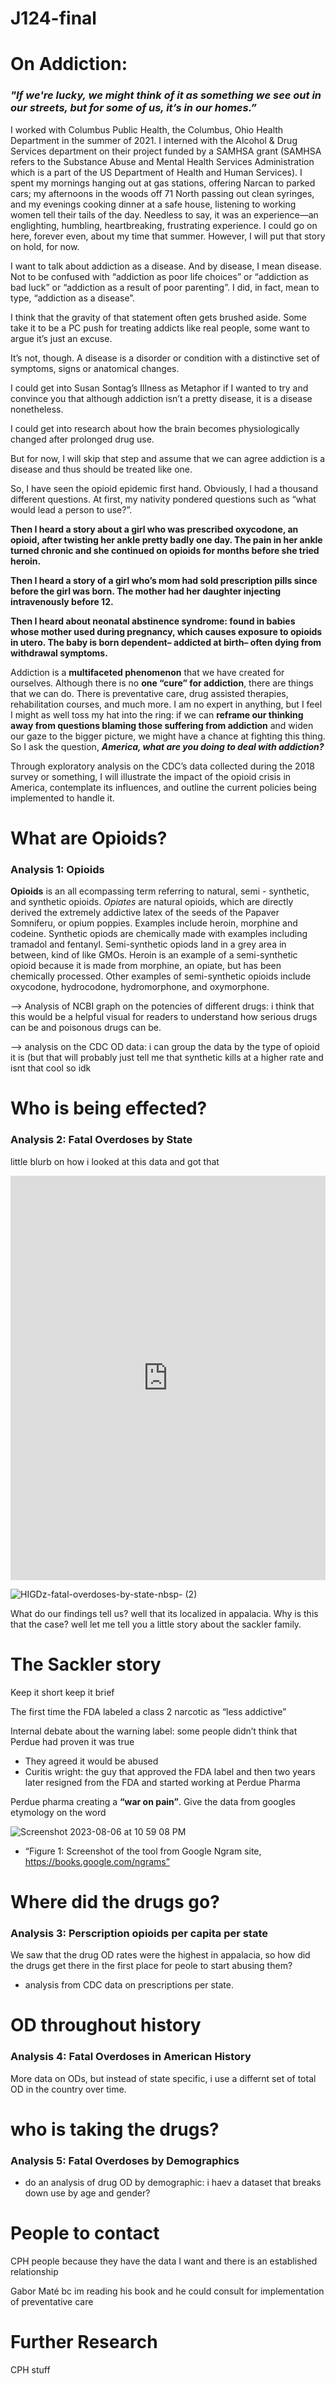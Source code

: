# J124-final
# On Addiction:
### *"If we're lucky, we might think of it as something we see out in our streets, but for some of us, it’s in our homes.”* 
I worked with Columbus Public Health, the Columbus, Ohio Health Department in the summer of 2021. I interned with the Alcohol & Drug Services department on their project funded by a SAMHSA grant (SAMHSA refers to the Substance Abuse and Mental Health Services Administration which is a part of the US Department of Health and Human Services). I spent my mornings hanging out at gas stations, offering Narcan to parked cars; my afternoons in the woods off 71 North passing out clean syringes, and my evenings cooking dinner at a safe house, listening to working women tell their tails of the day. Needless to say, it was an experience—an englighting, humbling, heartbreaking, frustrating experience. I could go on here, forever even, about my time that summer. However, I will put that story on hold, for now. 

I want to talk about addiction as a disease. And by disease, I mean disease. Not to be confused with “addiction as poor life choices” or “addiction as bad luck” or “addiction as a result of poor parenting”. I did, in fact, mean to type, “addiction as a disease”. 

I think that the gravity of that statement often gets brushed aside. Some take it to be a PC push for treating addicts like real people, some want to argue it’s just an excuse. 

It’s not, though. A disease is a disorder or condition with a distinctive set of symptoms, signs or anatomical changes. 

I could get into Susan Sontag’s Illness as Metaphor if I wanted to try and convince you that although addiction isn’t a pretty disease, it is a disease nonetheless. 

I could get into research about how the brain becomes physiologically changed after prolonged drug use.

But for now, I will skip that step and assume that we can agree addiction is a disease and thus should be treated like one.

So, I have seen the opioid epidemic first hand. Obviously, I had a thousand different questions. At first, my nativity pondered questions such as “what would lead a person to use?”. 

**Then I heard a story about a girl who was prescribed oxycodone, an opioid, after twisting her ankle pretty badly one day. The pain in her ankle turned chronic and she continued on opioids for months before she tried heroin.**

**Then I heard a story of a girl who’s mom had sold prescription pills since before the girl was born. The mother had her daughter injecting intravenously before 12.**

**Then I heard about neonatal abstinence syndrome: found in babies whose mother used during pregnancy, which causes exposure to opioids in utero. The baby is born dependent– addicted at birth– often dying from withdrawal symptoms.**

Addiction is a **multifaceted phenomenon** that we have created for ourselves. Although there is no **one “cure” for addiction**, there are things that we can do. There is preventative care, drug assisted therapies, rehabilitation courses, and much more. I am no expert in anything, but I feel I might as well toss my hat into the ring: if we can **reframe our thinking away from questions blaming those suffering from addiction** and widen our gaze to the bigger picture, we might have a chance at fighting this thing. So I ask the question, ***America, what are *you* doing to deal with addiction?***

Through exploratory analysis on the CDC’s data collected during the 2018 survey or something, I will illustrate the impact of the opioid crisis in America, contemplate its influences, and outline the current policies being implemented to handle it. 

# What are Opioids?
### Analysis 1: Opioids

**Opioids** is an all ecompassing term referring to natural, semi - synthetic, and synthetic opioids. _Opiates_ are natural opioids, which are directly derived the extremely addictive latex of the seeds of the Papaver Somniferu, or opium poppies. Examples include heroin, morphine and codeine. Synthetic opiods are chemically made with examples including tramadol and fentanyl. Semi-synthetic opiods land in a grey area in between, kind of like GMOs. Heroin is an example of a semi-synthetic opioid because it is made from morphine, an opiate, but has been chemically processed. Other examples of semi-synthetic opioids include oxycodone, hydrocodone, hydromorphone, and oxymorphone.

--> Analysis of NCBI graph on the potencies of different drugs: i think that this would be a helpful visual for readers to understand how serious drugs can be and poisonous drugs can be.

--> analysis on the CDC OD data: i can group the data by the type of opioid it is (but that will probably just tell me that synthetic kills at a higher rate and isnt that cool so idk

# Who is being effected?
### Analysis 2: Fatal Overdoses by State

little blurb on how i looked at this data and got that 

<iframe title="Fatal Overdoses by State " aria-label="Map" id="datawrapper-chart-HIGDz" src="https://datawrapper.dwcdn.net/HIGDz/2/" scrolling="no" frameborder="0" style="width: 0; min-width: 100% !important; border: none;" height="647" data-external="1"></iframe><script type="text/javascript">!function(){"use strict";window.addEventListener("message",(function(a){if(void 0!==a.data["datawrapper-height"]){var e=document.querySelectorAll("iframe");for(var t in a.data["datawrapper-height"])for(var r=0;r<e.length;r++)if(e[r].contentWindow===a.source){var i=a.data["datawrapper-height"][t]+"px";e[r].style.height=i}}}))}();
</script>


![HIGDz-fatal-overdoses-by-state-nbsp- (2)](https://github.com/leahs02/J124-final/assets/117393397/44bc430c-9f60-4584-8027-18125a360b0b)

What do our findings tell us? well that its localized in appalacia. Why is this that the case? well let me tell you a little story about the sackler family. 

# The Sackler story 

Keep it short keep it brief

The first time the FDA labeled a class 2 narcotic as “less addictive” 

Internal debate about the warning label: some people didn’t think that Perdue had proven it was true
- They agreed it would be abused
- Curitis wright: the guy that approved the FDA label and then two years later resigned from the FDA and started working at Perdue Pharma 


Perdue pharma creating a **“war on pain”**. Give the data from googles etymology on the word

![Screenshot 2023-08-06 at 10 59 08 PM](https://github.com/leahs02/J124-final/assets/117393397/0df9b091-ac4c-4ea2-9a90-045eccba2351)

- “Figure 1: Screenshot of the tool from Google Ngram site, https://books.google.com/ngrams”

# Where did the drugs go?
### Analysis 3: Perscription opioids per capita per state

We saw that the drug OD rates were the highest in appalacia, so  how did the drugs get there in the first place for peole to start abusing them?

- analysis from CDC data on prescriptions per state.

# OD throughout history 
### Analysis 4: Fatal Overdoses in American History


More data on ODs, but instead of state specific, i use a differnt set of total OD in the country over time. 

# who is taking the drugs?
### Analysis 5: Fatal Overdoses by Demographics


- do an analysis of drug OD by demographic: i haev a dataset that breaks down use by age and gender?

# People to contact

CPH people because they have the data I want and there is an established relationship 

Gabor Maté bc im reading his book and he could consult for implementation of preventative care 

# Further Research

CPH stuff

